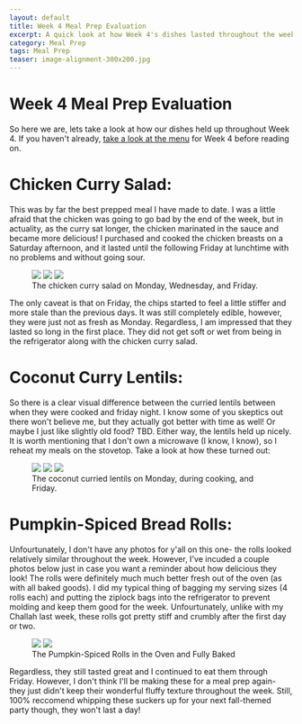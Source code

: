```yaml
---
layout: default
title: Week 4 Meal Prep Evaluation
excerpt: A quick look at how Week 4's dishes lasted throughout the week
category: Meal Prep
tags: Meal Prep
teaser: image-alignment-300x200.jpg
---
```

# Week 4 Meal Prep Evaluation

So here we are, lets take a look at how our dishes held up throughout Week 4. If you haven't already, [take a look at the menu](http://underwriteyourlife.com/meal%20prep/Week4/) for Week 4 before reading on. 

# Chicken Curry Salad:

This was by far the best prepped meal I have made to date. I was a little afraid that the chicken was going to go bad by the end of the week, but in actuality, as the curry sat longer, the chicken marinated in the sauce and became more delicious! I purchased and cooked the chicken breasts on a Saturday afternoon, and it lasted until the following Friday at lunchtime with no problems and without going sour. 

<figure class="third">
	<img src="{{ site.url }}/images/Meal Prep/Week 4/evaluation/chickencurrysalad/mondayRESIZED.jpg">
	<img src="{{ site.url }}/images/Meal Prep/Week 4/evaluation/chickencurrysalad/wednesdayRESIZED.jpg">
	<img src="{{ site.url }}/images/Meal Prep/Week 4/evaluation/chickencurrysalad/fridayRESIZED.jpg">
	<figcaption>The chicken curry salad on Monday, Wednesday, and Friday.</figcaption>
</figure>

The only caveat is that on Friday, the chips started to feel a little stiffer and more stale than the previous days. It was still completely edible, however, they were just not as fresh as Monday. Regardless, I am impressed that they lasted so long in the first place. They did not get soft or wet from being in the refrigerator along with the chicken curry salad. 

# Coconut Curry Lentils:

So there is a clear visual difference between the curried lentils between when they were cooked and friday night. I know some of you skeptics out there won't believe me, but they actually got better with time as well! Or maybe I just like slightly old food? TBD. Either way, the lentils held up nicely. It is worth mentioning that I don't own a microwave (I know, I know), so I reheat my meals on the stovetop. Take a look at how these turned out: 

<figure class="third">
	<img src="{{ site.url }}/images/Meal Prep/Week 4/evaluation/coconutcurrylentils/mondayRESIZED.jpg">
	<img src="{{ site.url }}/images/Meal Prep/Week 4/evaluation/coconutcurrylentils/cookingRESIZED.jpg">
	<img src="{{ site.url }}/images/Meal Prep/Week 4/evaluation/coconutcurrylentils/fridayRESIZED.jpg">
	<figcaption>The coconut curried lentils on Monday, during cooking, and Friday.</figcaption>
</figure>

# Pumpkin-Spiced Bread Rolls:

Unfourtunately, I don't have any photos for y'all on this one- the rolls looked relatively similar throughout the week. However, I've incuded a couple photos below just in case you want a reminder about how delicious they look! The rolls were definitely much much better fresh out of the oven (as with all baked goods). I did my typical thing of bagging my serving sizes (4 rolls each) and putting the ziplock bags into the refrigerator to prevent molding and keep them good for the week. Unfourtunately, unlike with my Challah last week, these rolls got pretty stiff and crumbly after the first day or two. 

<figure class="half">
	<img src="{{ site.url }}/images/Meal Prep/Week 4/evaluation/pumpkinrolls/Pumpkin Rolls (above).jpg">
	<img src="{{ site.url }}/images/Meal Prep/Week 4/evaluation/pumpkinrolls/Pumpkin Rolls in Oven.jpg">
	<figcaption>The Pumpkin-Spiced Rolls in the Oven and Fully Baked</figcaption>
</figure>

Regardless, they still tasted great and I continued to eat them through Friday. However, I don't think I'll be making these for a meal prep again- they just didn't keep their wonderful fluffy texture throughout the week. Still, 100% reccomend whipping these suckers up for your next fall-themed party though, they won't last a day!

